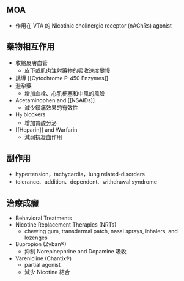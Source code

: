 ## MOA
- 作用在 VTA 的 Nicotinic cholinergic receptor (nAChRs) agonist
## 藥物相互作用
- 收縮皮膚血管
	- 皮下或肌肉注射藥物的吸收速度變慢
- 誘導 [[Cytochrome P-450 Enzymes]] 
- 避孕藥
	- 增加血栓、心肌梗塞和中風的風險
- Acetaminophen and [[NSAIDs]] 
	- 減少鎮痛效果的有效性
- H<sub>2</sub> blockers
	- 增加胃酸分泌
- [[Heparin]] and Warfarin
	- 減弱抗凝血作用
## 副作用
- hypertension，tachycardia，lung related-disorders 
- tolerance、addition、dependent、withdrawal syndrome
## 治療成癮
- Behavioral Treatments
- Nicotine Replacement Therapies (NRTs)
	- chewing gum, transdermal patch, nasal sprays, inhalers, and lozenges
- Bupropion (Zyban®)
	- 抑制 Norepinephrine and Dopamine 吸收
- Varenicline (Chantix®)
	- partial agonist
	- 減少 Nicotine 結合
